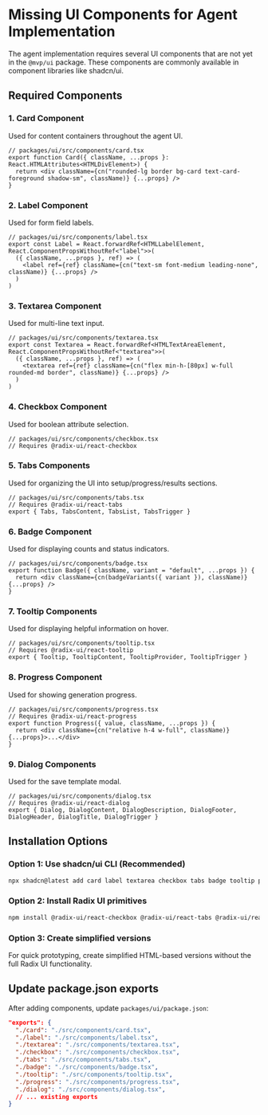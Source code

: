 # Missing UI Components for Agent Implementation

The agent implementation requires several UI components that are not yet in the `@mvp/ui` package. These components are commonly available in component libraries like shadcn/ui.

## Required Components

### 1. Card Component
Used for content containers throughout the agent UI.
```tsx
// packages/ui/src/components/card.tsx
export function Card({ className, ...props }: React.HTMLAttributes<HTMLDivElement>) {
  return <div className={cn("rounded-lg border bg-card text-card-foreground shadow-sm", className)} {...props} />
}
```

### 2. Label Component
Used for form field labels.
```tsx
// packages/ui/src/components/label.tsx
export const Label = React.forwardRef<HTMLLabelElement, React.ComponentPropsWithoutRef<"label">>(
  ({ className, ...props }, ref) => (
    <label ref={ref} className={cn("text-sm font-medium leading-none", className)} {...props} />
  )
)
```

### 3. Textarea Component
Used for multi-line text input.
```tsx
// packages/ui/src/components/textarea.tsx
export const Textarea = React.forwardRef<HTMLTextAreaElement, React.ComponentPropsWithoutRef<"textarea">>(
  ({ className, ...props }, ref) => (
    <textarea ref={ref} className={cn("flex min-h-[80px] w-full rounded-md border", className)} {...props} />
  )
)
```

### 4. Checkbox Component
Used for boolean attribute selection.
```tsx
// packages/ui/src/components/checkbox.tsx
// Requires @radix-ui/react-checkbox
```

### 5. Tabs Components
Used for organizing the UI into setup/progress/results sections.
```tsx
// packages/ui/src/components/tabs.tsx
// Requires @radix-ui/react-tabs
export { Tabs, TabsContent, TabsList, TabsTrigger }
```

### 6. Badge Component
Used for displaying counts and status indicators.
```tsx
// packages/ui/src/components/badge.tsx
export function Badge({ className, variant = "default", ...props }) {
  return <div className={cn(badgeVariants({ variant }), className)} {...props} />
}
```

### 7. Tooltip Components
Used for displaying helpful information on hover.
```tsx
// packages/ui/src/components/tooltip.tsx
// Requires @radix-ui/react-tooltip
export { Tooltip, TooltipContent, TooltipProvider, TooltipTrigger }
```

### 8. Progress Component
Used for showing generation progress.
```tsx
// packages/ui/src/components/progress.tsx
// Requires @radix-ui/react-progress
export function Progress({ value, className, ...props }) {
  return <div className={cn("relative h-4 w-full", className)} {...props}>...</div>
}
```

### 9. Dialog Components
Used for the save template modal.
```tsx
// packages/ui/src/components/dialog.tsx
// Requires @radix-ui/react-dialog
export { Dialog, DialogContent, DialogDescription, DialogFooter, DialogHeader, DialogTitle, DialogTrigger }
```

## Installation Options

### Option 1: Use shadcn/ui CLI (Recommended)
```bash
npx shadcn@latest add card label textarea checkbox tabs badge tooltip progress dialog
```

### Option 2: Install Radix UI primitives
```bash
npm install @radix-ui/react-checkbox @radix-ui/react-tabs @radix-ui/react-tooltip @radix-ui/react-progress @radix-ui/react-dialog
```

### Option 3: Create simplified versions
For quick prototyping, create simplified HTML-based versions without the full Radix UI functionality.

## Update package.json exports
After adding components, update `packages/ui/package.json`:
```json
"exports": {
  "./card": "./src/components/card.tsx",
  "./label": "./src/components/label.tsx",
  "./textarea": "./src/components/textarea.tsx",
  "./checkbox": "./src/components/checkbox.tsx",
  "./tabs": "./src/components/tabs.tsx",
  "./badge": "./src/components/badge.tsx",
  "./tooltip": "./src/components/tooltip.tsx",
  "./progress": "./src/components/progress.tsx",
  "./dialog": "./src/components/dialog.tsx",
  // ... existing exports
}
```